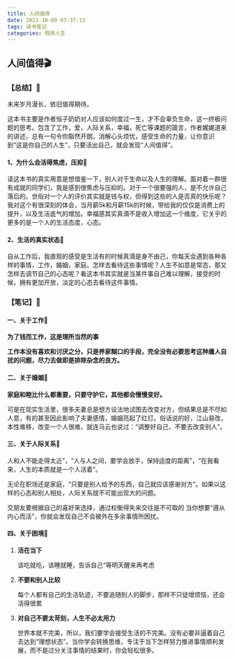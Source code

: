 ```yaml
---
title: 人间值得
date: 2021-10-09 07:37:13
tags: 读书笔记
categories: 程序人生
---
```

## 人间值得🎬

### 【总结】📘

未来岁月漫长，依旧值得期待。

这本书主要是作者恒子奶奶对人应该如何度过一生，才不会辜负生命，这一终极问题的思考。包含了工作，爱，人际关系，幸福，死亡等课题的箴言，作者娓娓道来的讲述，总有一句令你豁然开朗，消解心头烦忧，感受生命的力量，让你意识到“这是你自己的人生”，只要活出自己，就会发现“人间值得”。

#### 1、为什么会活得焦虑，压抑🍹

读这本书的真实用意是想借鉴一下，别人对于生命以及人生的理解。面对着一群很有成就的同学们，我是感到很焦虑与压抑的。对于一个很要强的人，是不允许自己落后的。世俗对一个人的评价其实就是钱与权，但得到这些的人是否真的快乐呢？我对这个有很深刻的体会，当月薪5k和月薪15k的时候，带给我的仅仅是消费上的提升，以及生活底气的增加。幸福感其实真滴不是收入增加这一个维度，它关乎的更多的是一个人的生活态度，心态。

#### 2、生活的真实状态🍹

自从工作后，我直观的感受是生活有的时候真滴是身不由己，你每天会遇到各种各样的事情，工作，婚姻，家庭。怎样去看待这些事情呢？人生不如意是常态，那又怎样去调节自己的心态呢？看这本书其实就是当某件事自己难以理解，接受的时候，拥有更加开放，淡定的心态去看待这件事情。

### 【笔记】🍺

#### 一、关于工作📌

**为了钱而工作，这是理所当然的事**

**工作本没有喜欢和讨厌之分，只是养家糊口的手段，完全没有必要思考这种庸人自扰的问题，尽力去做即是排除杂念的良方。**

#### 二、关于婚姻📌

**家庭和睦比什么都重要，只要守护它，其他都会慢慢变好。**

可是在现实生活里，很多夫妻总是想方设法地试图去改变对方，但结果总是不尽如人意，有的甚至因此影响了夫妻感情，婚姻亮起了红灯。俗话说的好，江山易改，本性难移，改变一个人很难，就连马云也说过：“调整好自己，不要去改变别人”。

#### 三、关于人际关系📌

人和人不能走得太近”，“人与人之间，要学会放手，保持适度的距离”，“在我看来，人生的本质就是一个人活着”。

无论在职场还是家庭，“只要是别人给予的东西，自己就应该感谢对方”。如果以这样的心态和别人相处，人际关系就不可能出现大的问题。

交朋友要根据自己的喜好来选择，通过权衡得失来交往是不可取的
当你想要“遵从内心而活”，你就会发现自己不会被外在多余事情所困扰。

#### 四、关于困境📌

1. **活在当下**

   该吃就吃，该睡就睡，告诉自己“等明天醒来再考虑

2. **不要和别人比较**

   每个人都有自己的生活轨迹，不要追随别人的脚步，那样不只徒增烦恼，还会活得很累

3. **对自己不要太苛刻，人生不必太用力**


   世界本就不完美，所以，我们要学会接受生活的不完美。没有必要非逼着自己去达到“理想状态”。当你学会转换思维，专注于当下怎样努力推进事情顺利发展，而不是过分关注事情的结果时，你会轻松很多。











